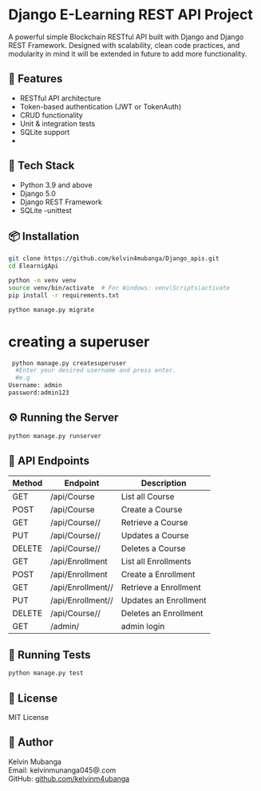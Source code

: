 # Django E-Learning REST API Project

A powerful simple Blockchain RESTful API built with Django and Django REST Framework. Designed with scalability, clean code practices, and modularity in mind it will be extended in future to add more functionality.

## 🚀 Features

- RESTful API architecture
- Token-based authentication (JWT or TokenAuth)
- CRUD functionality
- Unit & integration tests
- SQLite support
- 

## 🔧 Tech Stack

- Python 3.9 and above
- Django 5.0
- Django REST Framework
- SQLite 
-unittest

## 📦 Installation

```bash
git clone https://github.com/kelvin4mubanga/Django_apis.git
cd ElearnigApi

python -m venv venv
source venv/bin/activate  # For Windows: venv\Scripts\activate
pip install -r requirements.txt

python manage.py migrate
```

# creating a superuser

```bash
 python manage.py createsuperuser
  #Enter your desired username and press enter.
  #e.g
Username: admin
password:admin123


```


## ⚙️ Running the Server

```bash
python manage.py runserver
```





## 🔗 API Endpoints

| Method | Endpoint | Description |
|--------|----------|-------------|
| GET    | /api/Course | List all Course |
| POST   | /api/Course | Create a Course|
| GET    | /api/Course/<id>/ | Retrieve a Course |
| PUT    | /api/Course/<id>/ | Updates a Course |
| DELETE | /api/Course/<id>/ | Deletes a Course |
| GET    | /api/Enrollment | List all Enrollments |
| POST   | /api/Enrollment| Create a Enrollment|
| GET    | /api/Enrollment/<id>/ | Retrieve a Enrollment |
| PUT    | /api/Enrollment/<id>/ | Updates an Enrollment |
| DELETE | /api/Course/<id>/ | Deletes an Enrollment |
| GET    | /admin/ | admin login |


## 🧪 Running Tests

```bash
python manage.py test
```



## 📄 License

MIT License

## 👤 Author

Kelvin Mubanga  
Email: kelvinmunanga045@.com  
GitHub: [github.com/kelvinm4ubanga](https://github.com/kelvin4mubanga)


